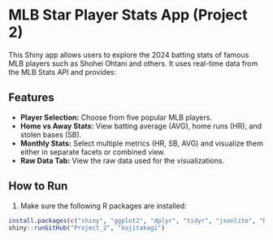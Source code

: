 # MLB Star Player Stats App (Project 2)

This Shiny app allows users to explore the 2024 batting stats of famous MLB players such as Shohei Ohtani and others. It uses real-time data from the MLB Stats API and provides:

## Features

- **Player Selection:** Choose from five popular MLB players.
- **Home vs Away Stats:** View batting average (AVG), home runs (HR), and stolen bases (SB).
- **Monthly Stats:** Select multiple metrics (HR, SB, AVG) and visualize them either in separate facets or combined view.
- **Raw Data Tab:** View the raw data used for the visualizations.

## How to Run

1. Make sure the following R packages are installed:

```r
install.packages(c("shiny", "ggplot2", "dplyr", "tidyr", "jsonlite", "DT"))
shiny::runGitHub("Project_2", "kojitakagi")
